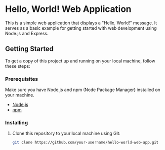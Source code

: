 # Hello, World! Web Application

This is a simple web application that displays a "Hello, World!" message. It serves as a basic example for getting started with web development using Node.js and Express.

## Getting Started

To get a copy of this project up and running on your local machine, follow these steps:

### Prerequisites

Make sure you have Node.js and npm (Node Package Manager) installed on your machine.

- [Node.js](https://nodejs.org/)
- [npm](https://www.npmjs.com/)

### Installing

1. Clone this repository to your local machine using Git:
   ```bash
   git clone https://github.com/your-username/hello-world-web-app.git
   ```
